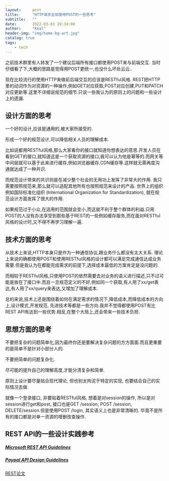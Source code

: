 ```yaml
---
layout:     post
title:      "HTTP请求全部使用POST的一些思考"
subtitle:   ""
date:       2022-03-03 19:34:00
author:     "Keal"
header-img: "img/home-bg-art.jpg"
catalog: true
tags:
    - tech
---
```


之前技术群里有人转发了一个建议后端所有接口都使用POST来与前端交互. 当时仔细看了下,大概的思路是觉得用POST更统一,也没什么坏处云云..

现在比较流行的使用HTTP来做前后端交互的应该是RESTful风格. REST把HTTP里的动词作为对资源的一种操作,例如GET对应获取,POST对应创建,PUT和PATCH对应更新等.这里不详细说规范的细节.只说一些我认为的原则上的问题和一些设计上的遗漏.

## 设计方面的思考

一个好的设计,应该是通用的,被大家所接受的.

 形成一个好的规范设计,可以降低相关人员的理解成本.

比如说都用RESTful风格,那么大家看你的接口就知道你想表达的意思.开发人员在看到GET的接口,就知道这是一个获取资源的接口,我可以认为他是幂等的.而网关等中间层就可以基于此来进行缓存,例如浏览器缓存,CDN缓存等.这样就无需再度沟通就达成了一种共识. 

而规范设计带来的共识则是在减少整个社会的无用功上发挥了非常大的作用. 我只需要按照规范来,那么就可以适配其他所有也按照规范来设计的产品. 世界上的组织例如国际标准化组织 (International Organization for Standardization), 就在规范设计方面发挥了很大的作用.

如果规范过于小众,在适用的范围就会变小,而这就不利于整个群体的利益.只用POST的人没有办法享受到那些基于REST的一些例如缓存服务,而在面对RESTful风格的设计时,又不得不再学习理解一遍.

## 技术方面的思考

从技术上来说,HTTP本身只是作为一种通信协议,跟业务什么都没有太大关系. 理论上来说的确都使用POST和使用RESTful风格的设计都可以满足完成通信达成业务需要.但是我认为在都能完成需求的前提下,选择成本最低的方案肯定是没问题的.

而相较于RESTful风格,只使用POST的依然需要去对业务的语义进行描述,只不过可能是放在了接口中.而且一旦规范定义的不好,例如同一个获取,有人用了xx/get表达,有人用了xx/query来表达,又增加了理解成本.

总的来说,技术上还是围绕着如何在满足需求的情况下,降低成本,而降低成本的方向上,设计模式,开发规范, 先进技术等都是一些方向.我并不觉得都使用POST有比REST API有达到一些优势.相反,在整个大局上,还会带来一些技术负担.

## 思想方面的思考

不要把复杂的问题简单化,因为最终你还是要解决复杂问题的方方面面.而且更重要的是简单不是针对小部分人的.

不要把简单的问题复杂化. 

尽可能的提升自己的理解高度,才能分清复杂和简单.

原则上设计要尽量贴合现代理论, 但也别太拘泥于特定的实现, 也要结合自己的实际情况去做.

就像一个登录接口, 非要贴着RESTful风格, 想着是对session的操作, 所以是对session进行get和post, 接口也是GET /session, POST /session, DELETE/session.但是使用POST /login, 其实语义上也是非常清晰的. 毕竟不是所有的接口都是对单一资源的增删改查操作.

## REST API的一些设计实践参考

##### [Microsoft REST API Guidelines](https://github.com/microsoft/api-guidelines/blob/vNext/Guidelines.md)

##### [Paypal API Design Guidelines](https://github.com/paypal/api-standards/blob/master/api-style-guide.md)

[REST论文](https://www.ics.uci.edu/~fielding/pubs/dissertation/top.htm) 
